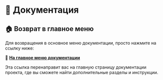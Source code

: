 # 📖 Документация

## 🏠 Возврат в главное меню

Для возвращения в основное меню документации, просто нажмите на ссылку ниже:

🔗 **[На главное меню документации](https://github.com/pyadrus/TelegramMaster_Commentator/blob/master/doc/doc.md)**

Эта ссылка перенаправит вас на главную страницу документации проекта, где вы сможете найти дополнительные разделы и
инструкции.